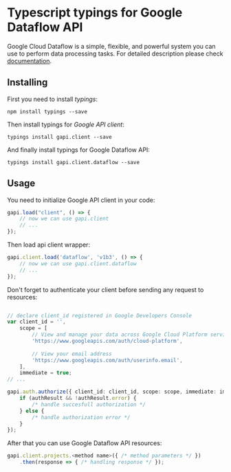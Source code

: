 # Typescript typings for Google Dataflow API
Google Cloud Dataflow is a simple, flexible, and powerful system you can use to perform data processing tasks.
For detailed description please check [documentation](https://cloud.google.com/dataflow).

## Installing

First you need to install *typings*:
```
npm install typings --save 
```

Then install typings for *Google API client*:
```
typings install gapi.client --save 
```

And finally install typings for Google Dataflow API:
```
typings install gapi.client.dataflow --save 
```

## Usage

You need to initialize Google API client in your code:
```typescript
gapi.load("client", () => { 
    // now we can use gapi.client
    // ... 
});
```

Then load api client wrapper:
```typescript
gapi.client.load('dataflow', 'v1b3', () => {
    // now we can use gapi.client.dataflow
    // ... 
});
```

Don't forget to authenticate your client before sending any request to resources:
```typescript

// declare client_id registered in Google Developers Console
var client_id = '',
    scope = [     
        // View and manage your data across Google Cloud Platform services
        'https://www.googleapis.com/auth/cloud-platform',
    
        // View your email address
        'https://www.googleapis.com/auth/userinfo.email',
    ],
    immediate = true;
// ...

gapi.auth.authorize({ client_id: client_id, scope: scope, immediate: immediate }, authResult => {
    if (authResult && !authResult.error) {
        /* handle succesfull authorization */
    } else {
        /* handle authorization error */
    }
});            
```

After that you can use Google Dataflow API resources:

```typescript
gapi.client.projects.<method name>({ /* method parameters */ })
    .then(response => { /* handling response */ });
```